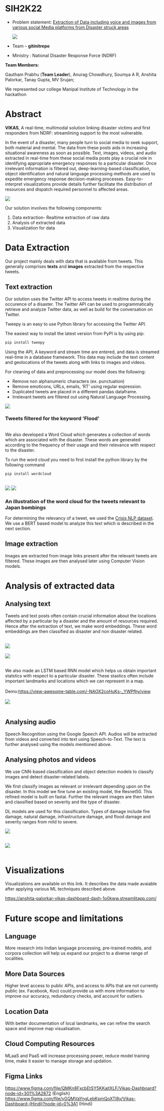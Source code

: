 # SIH2K22

- Problem statement: [Extraction of Data including voice and images from various social Media platforms from Disaster struck areas](https://vikas-066f8f.webflow.io/)

    <img src = "https://education21.in/wp-content/uploads/2022/02/sih.png">

- Team – <b>gitinitrepo</b>
- Ministry : National Disaster Response Force (NDRF)

<b>Team Members:</b>

Gautham Prabhu (<b>Team Leader</b>), Anurag Chowdhury, Soumya A R, Anshita Palorkar, Tanay Gupta, MV Srujan;

We represented our college Manipal Institute of Technology in the hackathon

# Abstract

<b>VIKAS</b>, A real-time, multimodal solution linking disaster victims and first responders from NDRF: streamlining support to the most vulnerable.

In the event of a disaster, many people turn to social media to seek support, both material and mental. The data from these posts aids in increasing situational awareness as soon as possible. Text, images, videos, and audio extracted in real-time from these social media posts play a crucial role in identifying appropriate emergency responses to a particular disaster. Once irrelevant information is filtered out, deep-learning-based classification, object identification and natural language processing methods are used to expedite emergency response decision-making
processes. Easy-to-interpret visualizations provide details further facilitate the distribution of resources and dispatch required personnel to affected areas.

<img src="https://i.imgur.com/78tP0Gk.png">



<br>

Our solution involves the following components:

1) Data extraction- Realtime extraction of raw data 
2) Analysis of extracted data
3) Visualization for data
   
# Data Extraction

Our project mainly deals with data that is available from tweets. This generally comprises <b>texts</b> and <b>images</b> extracted from the respective tweets.

## Text extraction
Our solution uses the Twitter API to access tweets in realtime during the occurence of a disaster. The Twitter API can be used to programmatically retrieve and analyze Twitter data, as well as build for the conversation on Twitter.

Tweepy is an easy to use Python library for accessing the Twitter API. 

The easiest way to install the latest version from PyPI is by using pip:

```bash
pip install tweepy
```

Using the API, A keyword and stream time are entered, and data is streamed real-time in a database framework. This data may include the text content and geolocations of the tweets along with links to images and videos.

For cleaning of data and preprocessing our model does the following:

- Remove non alphanumeric characters (ex. punctuation)
- Remove emoticons, URLs, emails, ‘RT’ using regular expression.
- Duplicated tweets are placed in a different pandas dataframe.
- Irrelevant tweets are filtered out using Natural Language Processing.

 <img src="https://i.imgur.com/q4BZpG0.png"> 

 ### Tweets filtered for the keyword 'Flood' 
<br>
We also developed a Word Cloud which generates a collection of words which are associated with the disaster. These words are generated according to the frequency of their usage and their relevance with respect to the disaster.<br>

To run the word cloud you need to first install the python library by the following command

    pip install wordcloud

<br>

<img src="https://i.imgur.com/wEtRtGh.png"> 


<img src="https://i.imgur.com/oLqYSNT.png"> 

### An illustration of the word cloud for the tweets relevant to Japan bombings 


For determining the relevancy of a tweet, we used the [Crisis NLP dataset](https://crisisnlp.qcri.org/). We use a BERT based model to analyze this text which is described in the next section.

## Image extraction

Images are extracted from image links present after the relevant tweets are filtered. These images are then analysed later using Computer Vision models.


# Analysis of extracted data


## Analysing text


Tweets and text posts often contain crucial information about the locations affected by a particular by a disaster and the amount of resources required. Hence after the extraction of text, we make word embeddings. These word embeddings are then classified as disaster and non disaster related.<br><br>

<img src="https://i.imgur.com/zOwCUQ6.jpg"> 
<br>
<br>
<img src="https://i.imgur.com/4Xm9jRQ.jpg"> 
<br>
<br>

We also made an LSTM based RNN model which helps us obtain important statstics with respect to a particular disaster. These stastics often include important landmarks and locations which we can represent in a map.
<br><br>
Demo:https://view-awesome-table.com/-NAOX2coHuKs-_YWPfhy/view
<br><br>
<img src="https://i.imgur.com/0b08Trq.jpg"> <br><br>



## Analysing audio

Speech Recognition using the Google Speech API. 
Audios will be extracted from videos and converted into text using Speech-to-Text. 
The text is further analysed using the models mentioned above.

## Analysing photos and videos

We use CNN-based classification and object detection models to classify images and detect disaster-related labels.

We first classify images as relevant or irrelevant depending upon on the disaster. In this model we fine tune an existing model, the Resnet50. This refined model is built on fastai.
Further the relevant images are then taken and classified based on severity and the type of disaster. 

DL models are used for this classification. Types of damage include fire damage, natural damage, infrastructure damage, and flood damage and severity ranges from mild to severe.

<img src="https://i.imgur.com/xUyJCeG.png"> <br><br>

<img src="https://i.imgur.com/JbDHIzW.png"> <br><br>


# Visualizations

Visualizations are available on this link. It describes the data made avaiable after applying various ML techniques described above.

https://anshita-palorkar-vikas-dashboard-dash-1o0kww.streamlitapp.com/

# Future scope and limitations

## Language
More research into Indian language processing, pre-trained models, and corpora collection will help us expand our project to a diverse range of localities.

## More Data Sources
Higher level access to public APIs, and access to APIs that are not currently public (ex. Facebook, Koo) could provide us with more information to improve our accuracy, redundancy checks, and account for outliers.

## Location Data
With better documentation of local landmarks, we can refine the search space and improve map visualisation.

## Cloud Computing Resources
MLaaS and PaaS will increase processing power, reduce model training time, make it easier to manage storage and updation.


## Figma Links
https://www.figma.com/file/QMKn8FxcbEtSY5KKajtXLF/Vikas-Dashboard?node-id=301%3A2872 (English)
https://www.figma.com/file/yGQMVaYngLebKpmQoXTl8y/Vikas-Dashboard-(Hindi)?node-id=0%3A1 (Hindi)
